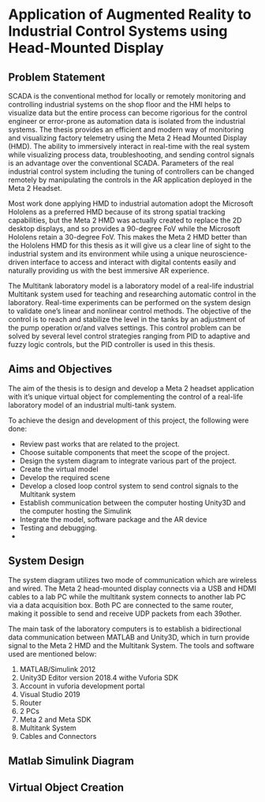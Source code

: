 # Application of Augmented Reality to Industrial Control Systems using Head-Mounted Display
## Problem Statement
SCADA is the conventional method for locally or remotely monitoring and controlling industrial systems on the shop floor and the HMI helps to visualize data but the entire
process can become rigorious for the control engineer or error-prone as automation data is isolated from the industrial systems. The thesis provides an efficient and modern way of monitoring and visualizing factory telemetry using the Meta
2 Head Mounted Display (HMD). The ability to immersively interact in real-time with the real system while visualizing process data, troubleshooting, and sending
control signals is an advantage over the conventional SCADA. Parameters of the real industrial control system including the tuning of controllers can be changed remotely
by manipulating the controls in the AR application deployed in the Meta 2 Headset.

Most work done applying HMD to industrial automation adopt the Microsoft Hololens as a preferred HMD because of its strong spatial tracking capabilities, but the Meta
2 HMD was actually created to replace the 2D desktop displays, and so provides
a 90-degree FoV while the Microsoft Hololens retain a 30-degree FoV. This makes
the Meta 2 HMD better than the Hololens HMD for this thesis as it will give us a
clear line of sight to the industrial system and its environment while using a unique
neuroscience-driven interface to access and interact with digital contents easily and
naturally providing us with the best immersive AR experience.

The Multitank laboratory model is a laboratory model of a real-life industrial Multitank system used for teaching and researching automatic control in the laboratory. Real-time experiments can be performed on the system design to validate one’s
linear and nonlinear control methods. The objective of the control is to reach and
stabilize the level in the tanks by an adjustment of the pump operation or/and
valves settings. This control problem can be solved by several level control strategies
ranging from PID to adaptive and fuzzy logic controls, but the PID controller is
used in this thesis.

## Aims and Objectives
The aim of the thesis is to design and develop a Meta 2 headset application with it’s
unique virtual object for complementing the control of a real-life laboratory model
of an industrial multi-tank system.

To achieve the design and development of this project, the following were done:
* Review past works that are related to the project.
* Choose suitable components that meet the scope of the project.
* Design the system diagram to integrate various part of the project.
* Create the virtual model
* Develop the required scene
* Develop a closed loop control system to send control signals to the Multitank
system
* Establish communication between the computer hosting Unity3D and the
computer hosting the Simulink
* Integrate the model, software package and the AR device
* Testing and debugging.
* 
## System Design
The system diagram utilizes two
mode of communication which are wireless and wired. The Meta 2 head-mounted
display connects via a USB and HDMI cables to a lab PC while the multitank system
connects to another lab PC via a data acquisition box. Both PC are connected to
the same router, making it possible to send and receive UDP packets from each
39other. 

The main task of the laboratory computers is to establish a bidirectional data
communication between MATLAB and Unity3D, which in turn provide signal to the
Meta 2 HMD and the Multitank System. The tools and software used are mentioned
below:
1. MATLAB/Simulink 2012
2. Unity3D Editor version 2018.4 withe Vuforia SDK
3. Account in vuforia development portal
4. Visual Studio 2019
5. Router
6. 2 PCs
7. Meta 2 and Meta SDK
8. Multitank System
9. Cables and Connectors

## Matlab Simulink Diagram
## Virtual Object Creation
